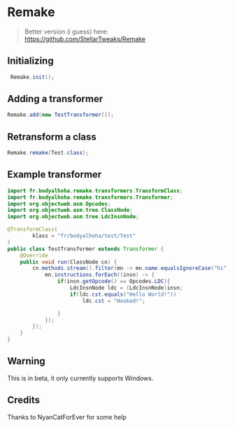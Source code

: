 # Remake
> Better version (i guess) here: https://github.com/StellarTweaks/Remake
## Initializing

```java
 Remake.init();
```

## Adding a transformer
```java
Remake.add(new TestTransformer());
```

## Retransform a class
```java
Remake.remake(Test.class);
```



## Example transformer
```java
import fr.bodyalhoha.remake.transformers.TransformClass;
import fr.bodyalhoha.remake.transformers.Transformer;
import org.objectweb.asm.Opcodes;
import org.objectweb.asm.tree.ClassNode;
import org.objectweb.asm.tree.LdcInsnNode;

@TransformClass(
        klass = "fr/bodyalhoha/test/Test"
)
public class TestTransformer extends Transformer {
    @Override
    public void run(ClassNode cn) {
        cn.methods.stream().filter(mn -> mn.name.equalsIgnoreCase("hi")).forEach((mn) -> {
            mn.instructions.forEach((insn) -> {
                if(insn.getOpcode() == Opcodes.LDC){
                    LdcInsnNode ldc = (LdcInsnNode)insn;
                    if(ldc.cst.equals("Hello World!"))
                        ldc.cst = "Hooked!";

                }
            });
        });
    }
}
```

## Warning
This is in beta, it only currently supports Windows.

## Credits
Thanks to NyanCatForEver for some help
